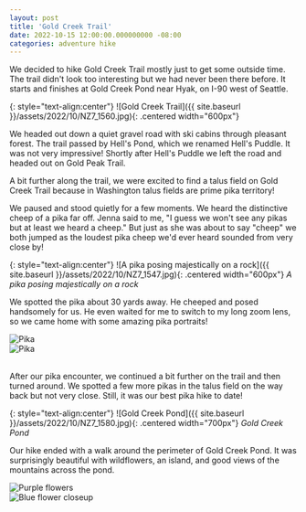 ```yaml
---
layout: post
title: 'Gold Creek Trail'
date: 2022-10-15 12:00:00.000000000 -08:00
categories: adventure hike
---
```

<link rel="stylesheet" href="{{ site.baseurl }}/post-styles.css">

We decided to hike Gold Creek Trail mostly just to get some outside time. The trail didn't look too interesting but we had never been there before. It starts and finishes at Gold Creek Pond near Hyak, on I-90 west of Seattle.

{: style="text-align:center"}
![Gold Creek Trail]({{ site.baseurl }}/assets/2022/10/NZ7_1560.jpg){: .centered width="600px"}

We headed out down a quiet gravel road with ski cabins through pleasant forest. The trail passed by Hell's Pond, which we renamed Hell's Puddle. It was not very impressive! Shortly after Hell's Puddle we left the road and headed out on Gold Peak Trail.

A bit further along the trail, we were excited to find a talus field on Gold Creek Trail because in Washington talus fields are prime pika territory!

We paused and stood quietly for a few moments. We heard the distinctive cheep of a pika far off. Jenna said to me, "I guess we won't see any pikas but at least we heard a cheep." But just as she was about to say "cheep" we both jumped as the loudest pika cheep we'd ever heard sounded from very close by!

{: style="text-align:center"}
![A pika posing majestically on a rock]({{ site.baseurl }}/assets/2022/10/NZ7_1547.jpg){: .centered width="600px"}
*A pika posing majestically on a rock*

We spotted the pika about 30 yards away. He cheeped and posed handsomely for us. He even waited for me to switch to my long zoom lens, so we came home with some amazing pika portraits!

<div class="galleryouter2">
  <div class="galleryinner">
    <img src="{{ site.baseurl }}/assets/2022/11/NZ7_1528.jpg" alt="Pika">
  </div>
</div>
<div class="galleryouter2">
  <div class="galleryinner">
    <img src="{{ site.baseurl }}/assets/2022/11/NZ7_1538.jpg" alt="Pika">
  </div>
</div>
<div class="endgallery"></div>
<br>

After our pika encounter, we continued a bit further on the trail and then turned around. We spotted a few more pikas in the talus field on the way back but not very close. Still, it was our best pika hike to date!

{: style="text-align:center"}
![Gold Creek Pond]({{ site.baseurl }}/assets/2022/10/NZ7_1580.jpg){: .centered width="700px"}
*Gold Creek Pond*

Our hike ended with a walk around the perimeter of Gold Creek Pond. It was surprisingly beautiful with wildflowers, an island, and good views of the mountains across the pond.

<div class="galleryouter2">
  <div class="galleryinner">
    <img src="{{ site.baseurl }}/assets/2022/11/NZ7_1569.jpg" alt="Purple flowers">
  </div>
</div>
<div class="galleryouter2">
  <div class="galleryinner">
    <img src="{{ site.baseurl }}/assets/2022/11/NZ7_1564.jpg" alt="Blue flower closeup">
  </div>
</div>
<div class="endgallery"></div>

